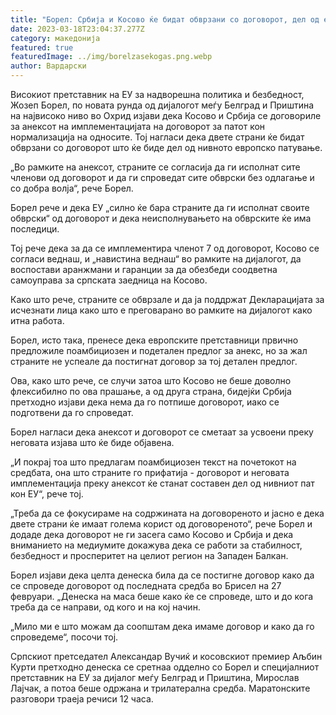 ```yaml
---
title: "Борел: Србија и Косово ќе бидат обврзани со договорот, дел од европскиот пат"
date: 2023-03-18T23:04:37.277Z
category: македонија
featured: true
featuredImage: ../img/borelzasekogas.png.webp
author: Вардарски
---
```


Високиот претставник на ЕУ за надворешна политика и безбедност, Жозеп Борел, по новата рунда од дијалогот меѓу Белград и Приштина на највисоко ниво во Охрид изјави дека Косово и Србија се договориле за анексот на имплементацијата на договорот за патот кон нормализација на односите. Тој нагласи дека двете страни ќе бидат обврзани со договорот што ќе биде дел од нивното европско патување.

„Во рамките на анексот, страните се согласија да ги исполнат сите членови од договорот и да ги спроведат сите обврски без одлагање и со добра волја“, рече Борел.

Борел рече и дека ЕУ „силно ќе бара страните да ги исполнат своите обврски“ од договорот и дека неисполнувањето на обврските ќе има последици.

Тој рече дека за да се имплементира членот 7 од договорот, Косово се согласи веднаш, и „навистина веднаш“ во рамките на дијалогот, да воспостави аранжмани и гаранции за да обезбеди соодветна самоуправа за српската заедница на Косово.

Како што рече, страните се обврзале и да ја поддржат Декларацијата за исчезнати лица како што е преговарано во рамките на дијалогот како итна работа.

Борел, исто така, пренесе дека европските претставници првично предложиле поамбициозен и подетален предлог за анекс, но за жал страните не успеале да постигнат договор за тој детален предлог.

Ова, како што рече, се случи затоа што Косово не беше доволно флексибилно по ова прашање, а од друга страна, бидејќи Србија претходно изјави дека нема да го потпише договорот, иако се подготвени да го спроведат.

Борел нагласи дека анексот и договорот се сметаат за усвоени преку неговата изјава што ќе биде објавена.

„И покрај тоа што предлагам поамбициозен текст на почетокот на средбата, она што страните го прифатија - договорот и неговата имплементација преку анексот ќе станат составен дел од нивниот пат кон ЕУ“, рече тој.

„Треба да се фокусираме на содржината на договореното и јасно е дека двете страни ќе имаат голема корист од договореното“, рече Борел и додаде дека договорот не ги засега само Косово и Србија и дека вниманието на медиумите докажува дека се работи за стабилност, безбедност и просперитет на целиот регион на Западен Балкан.

Борел изјави дека целта денеска била да се постигне договор како да се спроведе договорот од последната средба во Брисел на 27 февруари. „Денеска на маса беше како ќе се спроведе, што и до кога треба да се направи, од кого и на кој начин.

„Мило ми е што можам да соопштам дека имаме договор и како да го спроведеме“, посочи тој.

Српскиот претседател Александар Вучиќ и косовскиот премиер Аљбин Курти претходно денеска се сретнаа одделно со Борел и специјалниот претставник на ЕУ за дијалог меѓу Белград и Приштина, Мирослав Лајчак, а потоа беше одржана и трилатерална средба. Маратонските разговори траеја речиси 12 часа.
